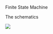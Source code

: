 Finite State Machine 



The schematics 

![](https://farm6.staticflickr.com/5692/20037389553_f59c48f4e3_z.jpg)
